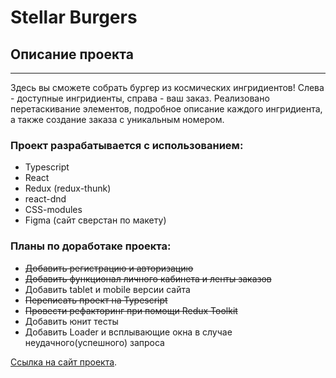 # Stellar Burgers

## Описание проекта
---
Здесь вы сможете собрать бургер из космических ингридиентов! Слева - доступные ингридиенты, справа - ваш заказ. Реализовано перетаскивание элементов, подробное описание каждого ингридиента, а также создание заказа с уникальным номером. 

### **Проект разрабатывается с использованием:**
* Typescript 
* React
* Redux (redux-thunk)
* react-dnd
* CSS-modules
* Figma (сайт сверстан по макету)

### **Планы по доработаке проекта:**
* ~~Добавить регистрацию и авторизацию~~
* ~~Добавить функционал личного кабинета и ленты заказов~~
* Добавить tablet и mobile версии сайта
* ~~Переписать проект на Typescript~~
* ~~Провести рефакторинг при помощи Redux Toolkit~~
* Добавить юнит тесты
* Добавить Loader и всплывающие окна в случае неудачного(успешного) запроса

[Ссылка на сайт проекта](https://react-burger-alpha.vercel.app/).

